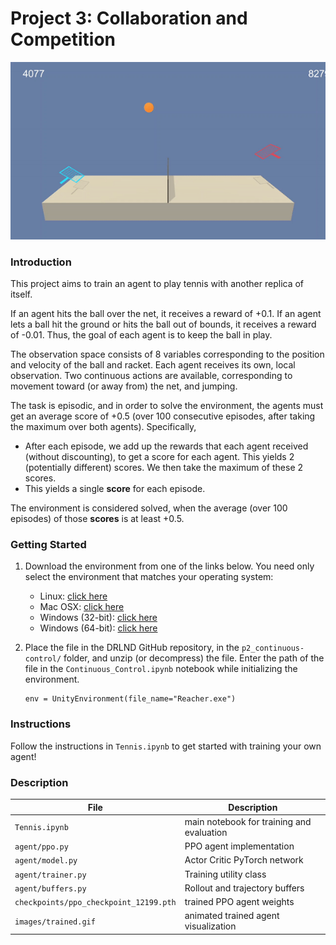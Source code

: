 # Project 3: Collaboration and Competition

![Trained](images/trained.gif)

### Introduction

This project aims to train an agent to play tennis with another replica of itself.

If an agent hits the ball over the net, it receives a reward of +0.1.  If an agent lets a ball hit the ground or hits the ball out of bounds, it receives a reward of -0.01.  Thus, the goal of each agent is to keep the ball in play.

The observation space consists of 8 variables corresponding to the position and velocity of the ball and racket. Each agent receives its own, local observation.  Two continuous actions are available, corresponding to movement toward (or away from) the net, and jumping. 

The task is episodic, and in order to solve the environment, the agents must get an average score of +0.5 (over 100 consecutive episodes, after taking the maximum over both agents). Specifically,

- After each episode, we add up the rewards that each agent received (without discounting), to get a score for each agent. This yields 2 (potentially different) scores. We then take the maximum of these 2 scores.
- This yields a single **score** for each episode.

The environment is considered solved, when the average (over 100 episodes) of those **scores** is at least +0.5.

### Getting Started

1. Download the environment from one of the links below.  You need only select the environment that matches your operating system:
    - Linux: [click here](https://s3-us-west-1.amazonaws.com/udacity-drlnd/P3/Tennis/Tennis_Linux.zip)
    - Mac OSX: [click here](https://s3-us-west-1.amazonaws.com/udacity-drlnd/P3/Tennis/Tennis.app.zip)
    - Windows (32-bit): [click here](https://s3-us-west-1.amazonaws.com/udacity-drlnd/P3/Tennis/Tennis_Windows_x86.zip)
    - Windows (64-bit): [click here](https://s3-us-west-1.amazonaws.com/udacity-drlnd/P3/Tennis/Tennis_Windows_x86_64.zip)
    

2. Place the file in the DRLND GitHub repository, in the `p2_continuous-control/` folder, and unzip (or decompress) the file. Enter the path of the file in the `Continuous_Control.ipynb` notebook while initializing the environment.
   ```
   env = UnityEnvironment(file_name="Reacher.exe")
   ```

### Instructions
Follow the instructions in `Tennis.ipynb` to get started with training your own agent!  

### Description
|File|Description|
|---|---|
|`Tennis.ipynb`|main notebook for training and evaluation|
|`agent/ppo.py`|PPO agent implementation|
|`agent/model.py`|Actor Critic PyTorch network|
|`agent/trainer.py`|Training utility class|
|`agent/buffers.py`|Rollout and trajectory buffers|
|`checkpoints/ppo_checkpoint_12199.pth`|trained PPO agent weights|
|`images/trained.gif`|animated trained agent visualization|
